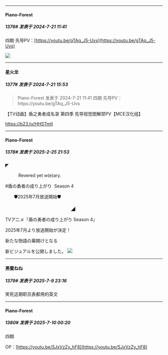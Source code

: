 ﻿
*****

####  Piano-Forest  
##### 1376#       发表于 2024-7-21 11:41

四期 先导PV：[https://youtu.be/gTAq_J5-Uvs](https://youtu.be/gTAq_J5-Uvs)

<img src="https://p.sda1.dev/18/e5aaecd40cb3777bccdaebc325b49837/20240721_113737.jpg" referrerpolicy="no-referrer">

*****

####  星火龙  
##### 1377#       发表于 2024-7-21 15:53

<blockquote>Piano-Forest 发表于 2024-7-21 11:41
四期 先导PV：https://youtu.be/gTAq_J5-Uvs</blockquote>
【TV动画】盾之勇者成名录 第四季 先导视觉图解禁PV【MCE汉化组】

https://b23.tv/HHSTmIt

*****

####  Piano-Forest  
##### 1378#       发表于 2025-2-25 21:53

◤

　　　Revered yet w(e)ary.

#盾の勇者の成り上がり  Season 4

　　🛡️2025年7月放送開始🛡️

　　　　　　　　　　　　　　　◢

TVアニメ『盾の勇者の成り上がり Season 4』

2025年7月より放送開始が決定！

新たな物語の幕開けとなる

新ビジュアルを公開しました。
<img src="https://p.sda1.dev/22/f67b18d8a062251962f66e9ebd5753aa/20250225_215109.jpg" referrerpolicy="no-referrer">

*****

####  黒蜜ねね  
##### 1379#       发表于 2025-7-9 23:16

笑死这期职员表都用的英文


*****

####  Piano-Forest  
##### 1380#       发表于 2025-7-10 00:20

四期 

OP：[https://youtu.be/SJxVzZy_hF8](https://youtu.be/SJxVzZy_hF8)


